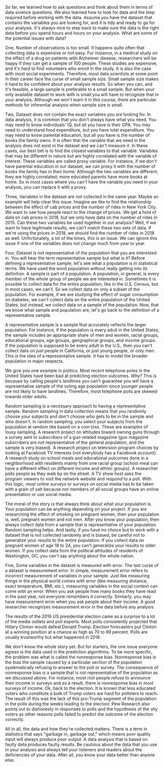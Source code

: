 So far, we learned how to ask questions and think about them in terms of data science questions. We also learned how to look for data and the step required before working with the data. Assume you have the dataset that contains the variables you are looking for, and it is tidy and ready to go for your analysis. It's always nice to step back to make sure the data is the right data before you spend hours and hours on your analysis. What are some of the potential issues with data?

One, Number of observations is too small. It happens quite often that collecting data is expensive or not easy. For instance, in a medical study on the effect of a drug on patients with Alzheimer disease, researchers will be happy if they can get a sample of 100 people. These studies are expensive, and it's hard to find volunteers who enroll in the study. It is also the case with most social experiments. Therefore, most data scientists at some point in their career face the curse of small sample size. Small sample size makes it hard to be confident about your analysis results. So when you can, and it's feasible, a large sample is preferable to a small sample. But when your only available dataset to work with is small you will have to recognize that in your analysis. Although we won't learn it in this course, there are particular methods for inferential analysis when sample size is small.

Two, Dataset does not contain the exact variables you are looking for. In data analysis, it is common that you don't always have what you need. You may need to know individuals' IQ, but all you have is their GPA. You may need to understand food expenditure, but you have total expenditure. You may need to know parental education, but all you have is the number of books the family owns. It is often that the variable that we need in the analysis does not exist in the dataset and we can't measure it. In these cases, our best bet is to find the closest variables to that variable. Variables that may be different in nature but are highly correlated with the variable of interest. These variables are called proxy variable. For instance, if we don't have parental education in our dataset, we can proxy it with the number of books the family has in their home. Although the two variables are different, they are highly correlated; more educated parents have more books at home. So in most cases where you can't have the variable you need in your analysis, you can replace it with a proxy. 

Three, Variables in the dataset are not collected in the same year. Maybe an example will help clear this issue. Imagine we like to find the relationship between the effect of cab prices and the number of rides in New York City. We want to see how people react to the change of prices. We get a hold of data on cab prices in 2018, but we only have data on the number of rides in 2015. Can these two variables be used together in our analysis? Well, if we want to have legitimate results, we can't match these two sets of data. If we're using the prices in 2018, we should find the number of rides in 2018 as well. Unfortunately, a lot of the times, this is an issue. We can ignore this issue if one of the variables does not change much from year to year.

Four, Dataset is not representative of the population that you are interested in. You will hear the term representative sample but what is it? Before defining a representative sample, let's see what a population is in statistical terms. We have used the word population without really getting into its definition. A sample is part of a population. A population, in general, is every member of the whole group of people we are interested in. Sometimes it is possible to collect data for the entire population, like in the U.S. Census, but in most cases, we can't. So we collect data on only a subset of the population. For example, if we are studying the effect of sugar consumption on diabetes, we can't collect data on the entire population of the United States, but instead, we collect data on a sample of the population. Now, that we know what sample and population are, let's go back to the definition of a representative sample.

A representative sample is a sample that accurately reflects the larger population. For instance, if the population is every adult in the United States, the sample includes an appropriate share of men and women, racial groups, educational groups, age groups, geographical groups, and income groups. If the population is supposed to be every adult in the U.S., then you can't collect data on just people in California, or just young people, or only men. This is the idea of a representative sample. It has to model the broader population in major respects.

We give you one example in politics. Most recent telephone poles in the United States have been bad at predicting election outcomes. Why? This is because by calling people's landlines you can't guarantee you will have a representative sample of the voting age population since younger people are not likely to have landlines. Therefore, most telephone polls are skewed towards older adults.

Random sampling is a necessary approach to having a representative sample. Random sampling in data collection means that you randomly choose your subjects and don't choose who gets to be in the sample and who doesn't. In random sampling, you select your subjects from the population at random like based on a coin toss. These are examples of lousy sampling. A research project on attitudes toward owning guns through a survey sent to subscribers of a gun-related magazine (gun magazine subscribers are not representative of the general population, and the sample is very biased). A research project on television program choices by looking at Facebook TV interests (not everybody has a Facebook account). A research study on school meals and educational outcomes done in a neighborhood with residents mainly from one racial group (school meal can have a different effect on different income and ethnic groups). A researcher polls people as they walk by on the street. A TV show host asks the program viewers to visit the network website and respond to a poll. With this logic, most online surveys or surveys on social media has to be taken with a grain of salt because not members of all social groups have an online presentation or use social media. 

The moral of the story is that always think about what your population is. Your population can be anything depending on your project. If you are researching the effect of smoking on pregnant women, then your population is, well, pregnant women and not men. After you know your population, then always collect data from a sample that is representative of your population. Random sampling helps. And lastly, if you have no choice but to work with a dataset that is not collected randomly and is biased, be careful not to generalize your results to the entire population. If you collect data on pregnant women of age 18 to 24, you can't generalize your results to older women. If you collect data from the political attitudes of residents of Washington, DC, you can't say anything about the whole nation.

Five, Some variables in the dataset is measured with error. The last curse of a dataset is measurement error. In simple, measurement error refers to incorrect measurement of variables in your sample. Just like measuring things in the physical world comes with error (like measuring distance, exact temperature, BMI, etc.), measuring variables in the social context can come with an error. When you ask people how many books they have read in the past year, not everyone remembers it correctly. Similarly, you may have measurement error when you ask people about their income. A good researcher recognizes measurement error in the data before any analysis.

The results of the 2016 US presidential election came as a surprise to a lot of the media outlets and poll experts. Most polls consistently projected that Hillary Clinton would defeat Donald Trump. Election forecasters put Clinton at a winning position at a chance as high as 70 to 99 percent. Polls are usually trustworthy but what happened in 2016.

We don't know the whole story yet. But for starters, the one issue everyone agrees is the data used in the prediction algorithms. To be more specific, the problem was what is called the nonresponse bias. Nonresponse bias is the bias the sample caused by a particular section of the population systematically refusing to answer to the poll or survey. The consequence of nonresponse bias is a sample that is not representative of the population as we discussed above. For instance, most rich people refuse to announce their income in surveys and as a result, there is nonresponse bias in most surveys of income. Ok, back to the election. It is known that less educated voters who constitute a bulk of Trump voters are hard for pollsters to reach. The result of this was the lack of this pro-Trump segment of the population in the polls during the weeks leading to the election. Pew Research also points out to dishonesty in responses to polls and the hypothesis of the shy voters as other reasons polls failed to predict the outcome of the election correctly. 

All in all, the data and how they're collected matters. There is a term in statistics that says "garbage in, garbage out," which means poor quality input will always produce poor output. A data analysis that is based on faulty data produces faulty results. Be cautious about the data that you use in your analysis and always tell your listeners and readers about the deficiencies of your data. After all, you know your data better than anyone else.